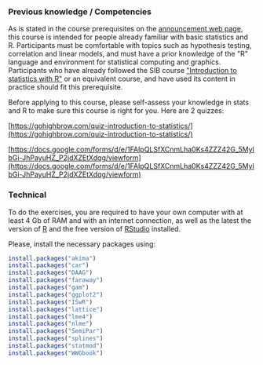 


### Previous knowledge / Competencies

As is stated in the course prerequisites on the [announcement web page](https://www.sib.swiss/training/upcoming-training-courses), this course is intended for people already familiar with basic statistics and R. Participants must be comfortable with topics such as hypothesis testing, correlation and linear models, and must have a prior knowledge of the "R" language and environment for statistical computing and graphics. Participants who have already followed the SIB course ["Introduction to statistics with R"](https://www.sib.swiss/training/course/20220207_STATR) or an equivalent course, and have used its content in practice should fit this prerequisite.

Before applying to this course, please self-assess your knowledge in stats and R to make sure this course is right for you. Here are 2 quizzes:

[https://gohighbrow.com/quiz-introduction-to-statistics/](https://gohighbrow.com/quiz-introduction-to-statistics/)

[https://docs.google.com/forms/d/e/1FAIpQLSfXCnmLha0Ks4ZZZ42G_5MyIbGi-JhPayuHZ_P2jdXZEtXdqg/viewform](https://docs.google.com/forms/d/e/1FAIpQLSfXCnmLha0Ks4ZZZ42G_5MyIbGi-JhPayuHZ_P2jdXZEtXdqg/viewform)

### Technical

To do the exercises, you are required to have your own computer with at least 4 Gb of RAM and with an internet connection, as well as the latest the version of [R](https://cran.r-project.org/)
and the free version of [RStudio](https://www.rstudio.com/products/rstudio/download/) installed.

Please, install the necessary packages using:

```r
install.packages("akima")
install.packages("car")
install.packages("DAAG")
install.packages("faraway")
install.packages("gam")
install.packages("ggplot2")
install.packages("ISwR")
install.packages("lattice")
install.packages("lme4")
install.packages("nlme")
install.packages("SemiPar")
install.packages("splines")
install.packages("statmod")
install.packages("WWGbook")


```

